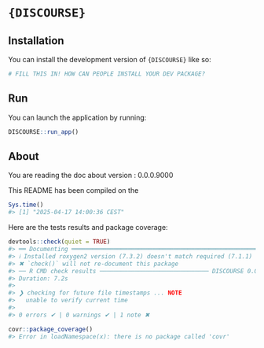
<!-- README.md is generated from README.Rmd. Please edit that file -->

# `{DISCOURSE}`

<!-- badges: start -->
<!-- badges: end -->

## Installation

You can install the development version of `{DISCOURSE}` like so:

``` r
# FILL THIS IN! HOW CAN PEOPLE INSTALL YOUR DEV PACKAGE?
```

## Run

You can launch the application by running:

``` r
DISCOURSE::run_app()
```

## About

You are reading the doc about version : 0.0.0.9000

This README has been compiled on the

``` r
Sys.time()
#> [1] "2025-04-17 14:00:36 CEST"
```

Here are the tests results and package coverage:

``` r
devtools::check(quiet = TRUE)
#> ══ Documenting ═════════════════════════════════════════════════════════════════
#> ℹ Installed roxygen2 version (7.3.2) doesn't match required (7.1.1)
#> ✖ `check()` will not re-document this package
#> ── R CMD check results ─────────────────────────────── DISCOURSE 0.0.0.9000 ────
#> Duration: 7.2s
#> 
#> ❯ checking for future file timestamps ... NOTE
#>   unable to verify current time
#> 
#> 0 errors ✔ | 0 warnings ✔ | 1 note ✖
```

``` r
covr::package_coverage()
#> Error in loadNamespace(x): there is no package called 'covr'
```
